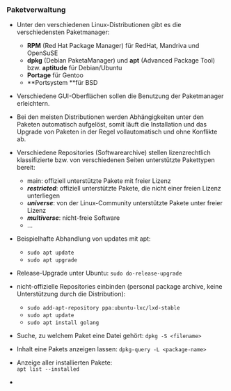 ### Paketverwaltung

* Unter den verschiedenen Linux-Distributionen gibt es die verschiedensten Paketmanager:
  * **RPM** \(Red Hat Package Manager\) für RedHat, Mandriva und OpenSuSE
  * **dpkg** \(Debian PaketaManager\) und **apt** \(Advanced Package Tool\) bzw. **aptitude** für Debian/Ubuntu
  * **Portage** für Gentoo
  * **Portsystem **für BSD

* Verschiedene GUI-Oberflächen sollen die Benutzung der Paketmanager erleichtern.

* Bei den meisten Distributionen werden Abhängigkeiten unter den Paketen automatisch aufgelöst, somit läuft die Installation und das Upgrade von Paketen in der Regel vollautomatisch und ohne Konflikte ab.

* Verschiedene Repositories \(Softwarearchive\) stellen lizenzrechtlich klassifizierte bzw. von verschiedenen Seiten unterstützte Pakettypen bereit:
  * main:  offiziell unterstützte Pakete mit freier Lizenz
  * _**restricted**_: offiziell unterstützte Pakete, die nicht einer freien Lizenz unterliegen
  * _**universe**_: von der Linux-Community unterstützte Pakete unter freier Lizenz
  * _**multiverse**_: nicht-freie Software
  * ...

* Beispielhafte Abhandlung von updates mit apt:
  * `sudo apt update`
  * `sudo apt upgrade`

* Release-Upgrade unter Ubuntu:
  `sudo do-release-upgrade`

* nicht-offizielle Repositories einbinden \(personal package archive, keine Unterstützung durch die Distribution\):
  * `sudo add-apt-repository ppa:ubuntu-lxc/lxd-stable`
  * `sudo apt update`
  * `sudo apt install golang`
* Suche, zu welchem Paket eine Datei gehört: 
  `dpkg -S <filename>`
* Inhalt eine Pakets anzeigen lassen:
  `dpkg-query -L <package-name>`

* Anzeige aller installierten Pakete:  
  `apt list --installed`

* 


